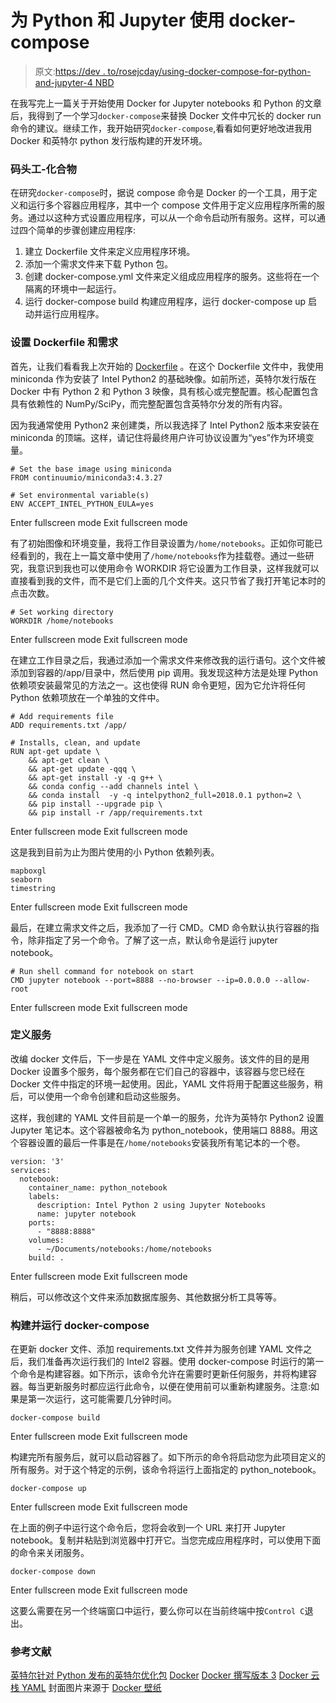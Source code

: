 # 为 Python 和 Jupyter 使用 docker-compose

> 原文:[https://dev . to/rosejcday/using-docker-compose-for-python-and-jupyter-4 NBD](https://dev.to/rosejcday/using-docker-compose-for-python-and-jupyter-4nbd)

在我写完上一篇关于开始使用 Docker for Jupyter notebooks 和 Python 的文章后，我得到了一个学习`docker-compose`来替换 Docker 文件中冗长的 docker run 命令的建议。继续工作，我开始研究`docker-compose`,看看如何更好地改进我用 Docker 和英特尔 python 发行版构建的开发环境。

### 码头工-化合物

在研究`docker-compose`时，据说 compose 命令是 Docker 的一个工具，用于定义和运行多个容器应用程序，其中一个 compose 文件用于定义应用程序所需的服务。通过以这种方式设置应用程序，可以从一个命令启动所有服务。这样，可以通过四个简单的步骤创建应用程序:

1.  建立 Dockerfile 文件来定义应用程序环境。
2.  添加一个需求文件来下载 Python 包。
3.  创建 docker-compose.yml 文件来定义组成应用程序的服务。这些将在一个隔离的环境中一起运行。
4.  运行 docker-compose build 构建应用程序，运行 docker-compose up 启动并运行应用程序。

### 设置 Dockerfile 和需求

首先，让我们看看我上次开始的 [Dockerfile](https://dev.to/rosejcday/python-and-jupyter-notebooks-23h5) 。在这个 Dockerfile 文件中，我使用 miniconda 作为安装了 Intel Python2 的基础映像。如前所述，英特尔发行版在 Docker 中有 Python 2 和 Python 3 映像，具有核心或完整配置。核心配置包含具有依赖性的 NumPy/SciPy，而完整配置包含英特尔分发的所有内容。

因为我通常使用 Python2 来创建类，所以我选择了 Intel Python2 版本来安装在 miniconda 的顶端。这样，请记住将最终用户许可协议设置为“yes”作为环境变量。

```
# Set the base image using miniconda 
FROM continuumio/miniconda3:4.3.27

# Set environmental variable(s)
ENV ACCEPT_INTEL_PYTHON_EULA=yes 
```

Enter fullscreen mode Exit fullscreen mode

有了初始图像和环境变量，我将工作目录设置为`/home/notebooks`。正如你可能已经看到的，我在上一篇文章中使用了`/home/notebooks`作为挂载卷。通过一些研究，我意识到我也可以使用命令 WORKDIR 将它设置为工作目录，这样我就可以直接看到我的文件，而不是它们上面的几个文件夹。这只节省了我打开笔记本时的点击次数。

```
# Set working directory 
WORKDIR /home/notebooks 
```

Enter fullscreen mode Exit fullscreen mode

在建立工作目录之后，我通过添加一个需求文件来修改我的运行语句。这个文件被添加到容器的/app/目录中，然后使用 pip 调用。我发现这种方法是处理 Python 依赖项安装最常见的方法之一。这也使得 RUN 命令更短，因为它允许将任何 Python 依赖项放在一个单独的文件中。

```
# Add requirements file 
ADD requirements.txt /app/

# Installs, clean, and update 
RUN apt-get update \
    && apt-get clean \
    && apt-get update -qqq \
    && apt-get install -y -q g++ \ 
    && conda config --add channels intel \
    && conda install  -y -q intelpython2_full=2018.0.1 python=2 \ 
    && pip install --upgrade pip \ 
    && pip install -r /app/requirements.txt 
```

Enter fullscreen mode Exit fullscreen mode

这是我到目前为止为图片使用的小 Python 依赖列表。

```
mapboxgl
seaborn
timestring 
```

Enter fullscreen mode Exit fullscreen mode

最后，在建立需求文件之后，我添加了一行 CMD。CMD 命令默认执行容器的指令，除非指定了另一个命令。了解了这一点，默认命令是运行 jupyter notebook。

```
# Run shell command for notebook on start 
CMD jupyter notebook --port=8888 --no-browser --ip=0.0.0.0 --allow-root 
```

Enter fullscreen mode Exit fullscreen mode

### 定义服务

改编 docker 文件后，下一步是在 YAML 文件中定义服务。该文件的目的是用 Docker 设置多个服务，每个服务都在它们自己的容器中，该容器与您已经在 Docker 文件中指定的环境一起使用。因此，YAML 文件将用于配置这些服务，稍后，可以使用一个命令创建和启动这些服务。

这样，我创建的 YAML 文件目前是一个单一的服务，允许为英特尔 Python2 设置 Jupyter 笔记本。这个容器被命名为 python_notebook，使用端口 8888。用这个容器设置的最后一件事是在`/home/notebooks`安装我所有笔记本的一个卷。

```
version: '3'
services:
  notebook:
    container_name: python_notebook
    labels:
      description: Intel Python 2 using Jupyter Notebooks
      name: jupyter notebook 
    ports:
      - "8888:8888"
    volumes:
      - ~/Documents/notebooks:/home/notebooks
    build: . 
```

Enter fullscreen mode Exit fullscreen mode

稍后，可以修改这个文件来添加数据库服务、其他数据分析工具等等。

### 构建并运行 docker-compose

在更新 docker 文件、添加 requirements.txt 文件并为服务创建 YAML 文件之后，我们准备再次运行我们的 Intel2 容器。使用 docker-compose 时运行的第一个命令是构建容器。如下所示，该命令允许在需要时更新任何服务，并将构建容器。每当更新服务时都应运行此命令，以便在使用前可以重新构建服务。注意:如果是第一次运行，这可能需要几分钟时间。

```
docker-compose build 
```

Enter fullscreen mode Exit fullscreen mode

构建完所有服务后，就可以启动容器了。如下所示的命令将启动您为此项目定义的所有服务。对于这个特定的示例，该命令将运行上面指定的 python_notebook。

```
docker-compose up 
```

Enter fullscreen mode Exit fullscreen mode

在上面的例子中运行这个命令后，您将会收到一个 URL 来打开 Jupyter notebook。复制并粘贴到浏览器中打开它。当您完成应用程序时，可以使用下面的命令来关闭服务。

```
docker-compose down 
```

Enter fullscreen mode Exit fullscreen mode

这要么需要在另一个终端窗口中运行，要么你可以在当前终端中按`Control C`退出。

### 参考文献

[英特尔针对 Python 发布的英特尔优化包](https://software.intel.com/en-us/articles/intel-optimized-packages-for-the-intel-distribution-for-python)
[Docker](https://www.docker.com/)
[Docker 撰写版本 3](https://docs.docker.com/compose/compose-file/)
[Docker 云栈 YAML](https://docs.docker.com/docker-cloud/apps/stack-yaml-reference/)
封面图片来源于 [Docker 壁纸](http://crosbymichael.com/docker-wallpapers.html)